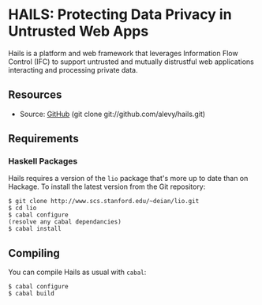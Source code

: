 # HAILS: Protecting Data Privacy in Untrusted Web Apps #

Hails is a platform and web framework that leverages Information Flow Control (IFC) to support untrusted and mutually distrustful web applications interacting and processing private data.

## Resources ##

 - Source: [GitHub](https://github.com/alevy/hails) (git clone git://github.com/alevy/hails.git)

## Requirements ##

### Haskell Packages ###

Hails requires a version of the `lio` package that's more up to date than on Hackage. To install the latest version
from the Git repository:

    $ git clone http://www.scs.stanford.edu/~deian/lio.git
    $ cd lio
    $ cabal configure
    (resolve any cabal dependancies)
    $ cabal install

## Compiling ##

You can compile Hails as usual with `cabal`:

    $ cabal configure
    $ cabal build

